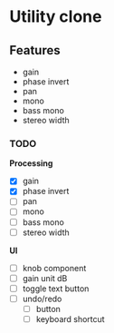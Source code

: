 # Utility clone

## Features
- gain
- phase invert
- pan
- mono
- bass mono
- stereo width

### TODO
**Processing**
- [x] gain
- [x] phase invert
- [ ] pan
- [ ] mono
- [ ] bass mono
- [ ] stereo width

**UI**
- [ ] knob component
- [ ] gain unit dB
- [ ] toggle text button
- [ ] undo/redo
  - [ ] button
  - [ ] keyboard shortcut
